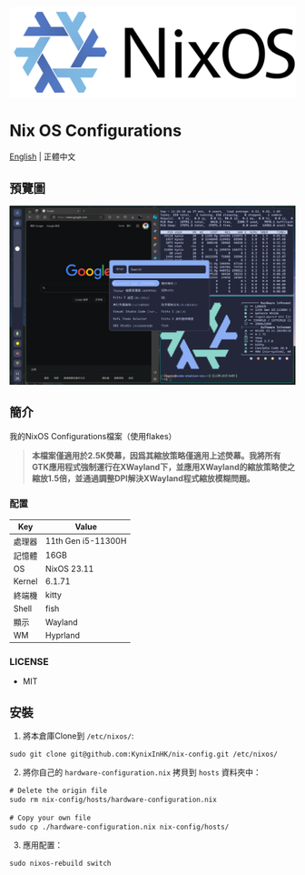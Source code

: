 ![logo](./nixos_logo.png)

# Nix OS Configurations
<a href="../README.md">English</a> | 正體中文

## 預覽圖
![preview](./preview.png)

## 簡介
我的NixOS Configurations檔案（使用flakes）

> **本檔案僅適用於2.5K熒幕，因爲其縮放策略僅適用上述熒幕。我將所有GTK應用程式強制運行在XWayland下，並應用XWayland的縮放策略使之縮放1.5倍，並通過調整DPI解決XWayland程式縮放模糊問題。** 

### 配置

| Key | Value |
|---|---|
| 處理器 | 11th Gen i5-11300H |
| 記憶體 | 16GB |
| OS | NixOS 23.11 |
| Kernel | 6.1.71 |
| 終端機 | kitty |
| Shell | fish |
| 顯示 | Wayland |
| WM | Hyprland |

### LICENSE
- MIT

## 安裝

1. 將本倉庫Clone到 `/etc/nixos/`:

```shell
sudo git clone git@github.com:KynixInHK/nix-config.git /etc/nixos/
```
2. 將你自己的 `hardware-configuration.nix` 拷貝到 `hosts` 資料夾中：

```shell
# Delete the origin file
sudo rm nix-config/hosts/hardware-configuration.nix

# Copy your own file
sudo cp ./hardware-configuration.nix nix-config/hosts/
```
3. 應用配置：
```shell
sudo nixos-rebuild switch
```